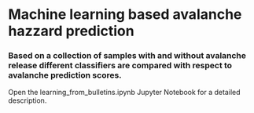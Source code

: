 # Machine learning based avalanche hazzard prediction
### Based on a collection of samples with and without avalanche release different classifiers are compared with respect to avalanche prediction scores.

Open the learning_from_bulletins.ipynb Jupyter Notebook for a detailed description.
